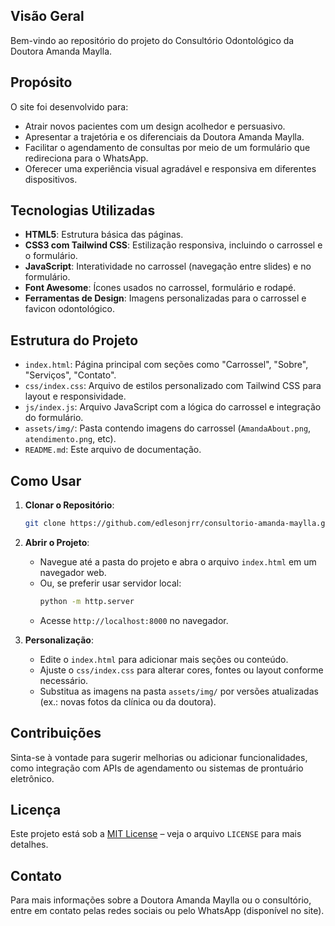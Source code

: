 ## Visão Geral

Bem-vindo ao repositório do projeto do Consultório Odontológico da Doutora Amanda Maylla.

## Propósito

O site foi desenvolvido para:

- Atrair novos pacientes com um design acolhedor e persuasivo.
- Apresentar a trajetória e os diferenciais da Doutora Amanda Maylla.
- Facilitar o agendamento de consultas por meio de um formulário que redireciona para o WhatsApp.
- Oferecer uma experiência visual agradável e responsiva em diferentes dispositivos.

## Tecnologias Utilizadas

- **HTML5**: Estrutura básica das páginas.
- **CSS3 com Tailwind CSS**: Estilização responsiva, incluindo o carrossel e o formulário.
- **JavaScript**: Interatividade no carrossel (navegação entre slides) e no formulário.
- **Font Awesome**: Ícones usados no carrossel, formulário e rodapé.
- **Ferramentas de Design**: Imagens personalizadas para o carrossel e favicon odontológico.

## Estrutura do Projeto

- `index.html`: Página principal com seções como "Carrossel", "Sobre", "Serviços", "Contato".
- `css/index.css`: Arquivo de estilos personalizado com Tailwind CSS para layout e responsividade.
- `js/index.js`: Arquivo JavaScript com a lógica do carrossel e integração do formulário.
- `assets/img/`: Pasta contendo imagens do carrossel (`AmandaAbout.png`, `atendimento.png`, etc).
- `README.md`: Este arquivo de documentação.

## Como Usar

1. **Clonar o Repositório**:
   ```bash
   git clone https://github.com/edlesonjrr/consultorio-amanda-maylla.git

2. **Abrir o Projeto**:
   - Navegue até a pasta do projeto e abra o arquivo `index.html` em um navegador web.
   - Ou, se preferir usar servidor local:
     ```bash
     python -m http.server
     ```
   - Acesse `http://localhost:8000` no navegador.

3. **Personalização**:
   - Edite o `index.html` para adicionar mais seções ou conteúdo.
   - Ajuste o `css/index.css` para alterar cores, fontes ou layout conforme necessário.
   - Substitua as imagens na pasta `assets/img/` por versões atualizadas (ex.: novas fotos da clínica ou da doutora).

## Contribuições

Sinta-se à vontade para sugerir melhorias ou adicionar funcionalidades, como integração com APIs de agendamento ou sistemas de prontuário eletrônico.

## Licença

Este projeto está sob a [MIT License](LICENSE) – veja o arquivo `LICENSE` para mais detalhes.

## Contato

Para mais informações sobre a Doutora Amanda Maylla ou o consultório, entre em contato pelas redes sociais ou pelo WhatsApp (disponível no site).
